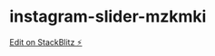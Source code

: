 # instagram-slider-mzkmki

[Edit on StackBlitz ⚡️](https://stackblitz.com/edit/instagram-slider-mzkmki)